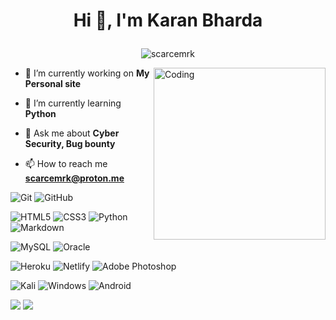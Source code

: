 # <p align="center"> Hi 👋, I'm Karan Bharda </p>
<p align="center"> <img src="https://komarev.com/ghpvc/?username=scarcemrk&label=Profile%20views&color=0e75b6&style=flat" alt="scarcemrk" /> </p>
<img align="right" alt="Coding" width="275" src="https://media.giphy.com/media/cID9NShVKKjHs5ygCP/giphy.gif">

- 🔭 I’m currently working on **My Personal site**

- 🌱 I’m currently learning **Python**

- 💬 Ask me about **Cyber Security, Bug bounty**

- 📫 How to reach me **scarcemrk@proton.me**

<!-- https://github.com/Ileriayo/markdown-badges all badges -->
![Git](https://img.shields.io/badge/git-%23F05033.svg?style=for-the-badge&logo=git&logoColor=white)
![GitHub](https://img.shields.io/badge/github-%23121011.svg?style=for-the-badge&logo=github&logoColor=white)

![HTML5](https://img.shields.io/badge/html5-%23E34F26.svg?style=for-the-badge&logo=html5&logoColor=white)
![CSS3](https://img.shields.io/badge/css3-%231572B6.svg?style=for-the-badge&logo=css3&logoColor=white)
![Python](https://img.shields.io/badge/python-3670A0?style=for-the-badge&logo=python&logoColor=ffdd54)
![Markdown](https://img.shields.io/badge/markdown-%23000000.svg?style=for-the-badge&logo=markdown&logoColor=white)

![MySQL](https://img.shields.io/badge/MySQL-A8B8D0?style=for-the-badge&logo=mysql&logoColor=black)
![Oracle](https://img.shields.io/badge/Oracle-F80000?style=for-the-badge&logo=oracle&logoColor=white)

![Heroku](https://img.shields.io/badge/heroku-%23430098.svg?style=for-the-badge&logo=heroku&logoColor=white)
![Netlify](https://img.shields.io/badge/netlify-%23000000.svg?style=for-the-badge&logo=netlify&logoColor=#00C7B7)
![Adobe Photoshop](https://img.shields.io/badge/adobe%20photoshop-%2331A8FF.svg?style=for-the-badge&logo=adobe%20photoshop&logoColor=white)

![Kali](https://img.shields.io/badge/Kali-268BEE?style=for-the-badge&logo=kalilinux&logoColor=white)
![Windows](https://img.shields.io/badge/Windows-0078D6?style=for-the-badge&logo=windows&logoColor=white)
![Android](https://img.shields.io/badge/Android-3DDC84?style=for-the-badge&logo=android&logoColor=white)

![](https://github-profile-summary-cards.vercel.app/api/cards/stats?username=scarcemrk&theme=tokyonight)
![](https://github-readme-streak-stats.herokuapp.com/?user=scarcemrk&theme=tokyonight)
